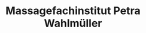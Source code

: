 ---
title: "Massagefachinstitut Petra Wahlmüller"
url: /linz/massagefachinstitut-petra-wahlmueller/
shop: Massage
---
